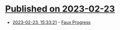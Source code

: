 # [Published on 2023-02-23](index.md)

* [2023-02-23, 15:33:21](https://lobste.rs/s/ufbs5e/faux_progress) - [Faux Progress](https://blog.jim-nielsen.com/2023/faux-progress/)
